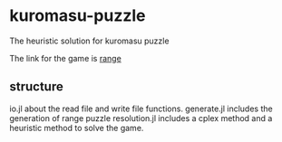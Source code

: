 # kuromasu-puzzle
The heuristic solution for kuromasu puzzle

The link for the game is [range](https://www.chiark.greenend.org.uk/~sgtatham/puzzles/js/range.html)

## structure
io.jl about the read file and write file functions. 
generate.jl includes the generation of range puzzle
resolution.jl includes a cplex method and a heuristic method to solve the game.

